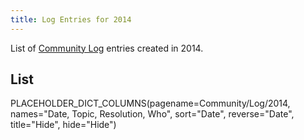 ```yaml
---
title: Log Entries for 2014
---
```



List of [Community Log](../../Logs) entries created in 2014.



## List

PLACEHOLDER_DICT_COLUMNS(pagename=Community/Log/2014, names="Date, Topic, Resolution, Who", sort="Date", reverse="Date", title="Hide", hide="Hide")
